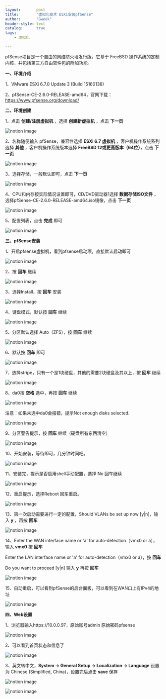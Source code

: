 ```yaml
---
layout:       post
title:        "虚拟化技术 ESXi安装pfSense"
author:       "Gweek"
header-style: text
catalog:      true
tags:
    - 虚拟化   

---
```


pfSense项目是一个自由的网络防火墙发行版，它基于 FreeBSD 操作系统的定制内核，并包括第三方自由软件包的附加功能。

**一、环境介绍**

1、VMware ESXi 6.7.0 Update 3 (Build 15160138)

2、pfSense-CE-2.6.0-RELEASE-amd64，官网下载：https://www.pfsense.org/download/

**二、环境创建**

1、点击 **创建/注册虚拟机** ，选择 **创建新虚拟机** ，点击 **下一页**

![notion image](https://cdn1.77bx.com/233/6fa792dd922794331894fe76490220a6.png?t=32fcd177-8f24-4b4b-a6e5-0f31d33d48c3)

2、名称随便输入 pfSense，兼容性选择 **ESXi 6.7 虚拟机** ，客户机操作系统系列选择 **其他** ，客户机操作系统版本选择 **FreeBSD 12或更高版本（64位）**，点击 **下一页**

![notion image](https://cdn1.77bx.com/233/efbf725172248ca2643c2f53a3dd5df5.png?t=1affef1b-e6a8-4fef-9ff7-ef69b5126983)

3、选择存储，一般默认即可，点击 **下一页**

![notion image](https://cdn1.77bx.com/233/9236bdd7e0da452725144789127d7a97.png?t=37526775-91c5-4c54-8d83-f479474c56a8)

4、CPU和内存按实际情况设置即可，CD/DVD驱动器1选择 **数据存储ISO文件** ，选择pfSense-CE-2.6.0-RELEASE-amd64.iso镜像，点击 **下一页**

![notion image](https://cdn1.77bx.com/233/40dc5fe56eb0b7c17757a58e7e2a4749.png?t=83b2ec21-b13d-4b28-829a-0f02547c3329)

5、配置列表，点击 **完成** 即可

![notion image](https://cdn1.77bx.com/233/05545aae668023f099cc433ad5083e90.png?t=aa04d2d2-a4af-4221-a9ed-611fbc584bd0)

**三、pfSense安装**

1、开启pfsense虚拟机，看到pfsense启动项，直接默认启动即可

![notion image](https://cdn1.77bx.com/233/f4034f5907eb31eb8cd9057dd5475230.png?t=3518c95e-abb4-4c06-bc2e-b886c5150150)

2、按 **回车** 继续

![notion image](https://cdn1.77bx.com/233/5d87ac2fa2e0547f992ce623e72c5798.png?t=92826f30-42a2-42a2-93c3-6f4b1db98403)

3、选择Install，按 **回车** 安装

![notion image](https://cdn1.77bx.com/233/65a7fae4ea1810bd9da0be4a11e85091.png?t=1f360b0b-e4aa-4562-8279-1be8cd247651)

4、键盘模式，默认按 **回车** 继续

![notion image](https://cdn1.77bx.com/233/60413cdef35c8e61590c9e5814dd41bc.png?t=370200cd-c133-4912-8793-1fdaa0a3f63b)

5、分区默认选择 Auto（ZFS），按 **回车** 继续

![notion image](https://cdn1.77bx.com/233/9e6b77d970610a8f22f765de43cc7ee3.png?t=ef61cbff-a365-45cf-b450-0f1be2773fbd)

6、默认按 **回车** 即可

![notion image](https://cdn1.77bx.com/233/959bab87b497436b3ef9f637bed9854e.png?t=078672ba-de95-4134-a1d8-2f6de9045b41)

7、选择stripe，只有一个是1块硬盘，其他的需要2块硬盘及其以上，按 **回车** 继续

![notion image](https://cdn1.77bx.com/233/506295d6e462c9e18415daa36eaef107.png?t=7e38374c-6a16-4e28-b6e5-8a94cc5dca3f)

8、da0按 **空格** 选中，再按 **回车** 继续

![notion image](https://cdn1.77bx.com/233/bb9aee42684bdf27fe63e5d20b28a026.png?t=0db460a0-f347-47c5-8ec4-65321b82ee6d)

注意：如果未选中da0会报错，提示Not enough disks selected.

![notion image](https://cdn1.77bx.com/233/d009cd2f534c770f0c7b94f295271627.png?t=9507059d-207a-4555-ae94-a95bd8d8642d)

9、分区警告提示，按 **回车** 继续（硬盘所有东西清空）

![notion image](https://cdn1.77bx.com/233/2c5030311b39cdbc35063ad20341e90f.png?t=69580a6a-92b2-4a7c-b35a-fe0ead17f435)

10、开始安装，等待即可，几分钟时间吧。

![notion image](https://cdn1.77bx.com/233/0b3717dff57abb880ad7f7659f84680c.png?t=7ca1858e-6341-4b59-822e-d35ea80a0c31)

11、安装完，提示是否启用shell手动配置，选择 No 回车继续

![notion image](https://cdn1.77bx.com/233/c8914222af236110db07a27b7aec5cac.png?t=54ee0d85-1981-4681-a33a-1cedd95098e4)

12、重启提示，选择Reboot 回车重启。

![notion image](https://cdn1.77bx.com/233/7772de59130b69eb852da4687fd77bef.png?t=42b9d914-8d44-43a7-b9ba-92e2bfaa96c9)

13、第一次启动需要进行一定的配置，Should VLANs be set up now [y|n]，输入 **y** ，再按 **回车**

![notion image](https://cdn1.77bx.com/233/932fc683a88c20ce0cdea4f84a8da849.png?t=5911fd12-2330-40c5-9148-a04a868de6a7)

14、Enter the WAN interface name or 'a' for auto-detection（vmx0 or a），输入 **vmx0** 按 **回车**

Enter the LAN interface name or 'a' for auto-detection（vmx0 or a），按 **回车**

Do you want to proceed [y|n] 输入 **y** 再按 **回车**

![notion image](https://cdn1.77bx.com/233/ace0af0bfff4e16425876f33312ea42f.png?t=363b66ea-dacb-4954-84ca-5c6e4760bb68)

15、自动重启，可以看到pfSense的后台面板，可以看到在WAN口上有IPv4的地址

![notion image](https://cdn1.77bx.com/233/bdef15d9983f1f098020d0469fa6c04c.png?t=bd5c934e-0a3f-4df9-9710-26640ade3aaf)

**四、Web设置**

1、浏览器输入https://10.0.0.97，原始账号admin 原始密码pfsense

![notion image](https://cdn1.77bx.com/233/ed55ebacd84a195846e216540d1d03c4.png?t=c46802c9-a517-446f-830f-5ab29fa16191)

2、可以看到首页状态和信息了

![notion image](https://cdn1.77bx.com/233/d38c8ab683a3463e39799d62c6a439c9.png?t=f39b97a2-3a89-4b8e-aa56-c09ad3de34da)

3、英文转中文，**System -> General Setup -> Localization -> Language** 设置为 Chinese (Simplified, China)，设置完后点击 **save** 保存

![notion image](https://cdn1.77bx.com/233/b242ea613756af7fda5de2305419745b.png?t=549ded75-fd67-43e5-8b02-0a5e855a60eb)

![notion image](https://cdn1.77bx.com/233/d927811f99e708ba7b6af82c8e8b7199.png?t=e1d75454-039b-4c03-8686-60afac40dd7f)

